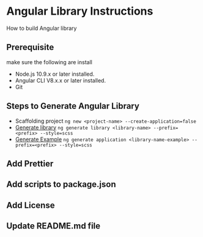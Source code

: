 # Angular Library Instructions
How to build Angular library

## Prerequisite
make sure the following are install
- Node.js 10.9.x or later installed.
- Angular CLI V8.x.x or later installed.
- Git

## Steps to Generate Angular Library
- Scaffolding project `ng new <project-name> --create-application=false`
- [Generate library](https://angular.io/cli/generate#library) `ng generate library <library-name> --prefix=<prefix> --style=scss`
- [Generate Example](https://angular.io/cli/new#ng-new) `ng generate application <library-name-example> --prefix=<prefix> --style=scss`

## Add Prettier

## Add scripts to package.json

## Add License 

## Update README.md file
